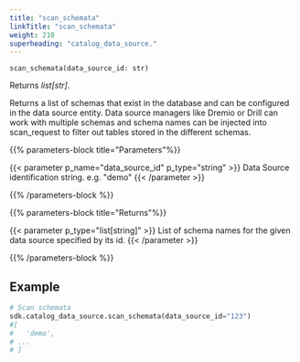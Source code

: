 ```yaml
---
title: "scan_schemata"
linkTitle: "scan_schemata"
weight: 210
superheading: "catalog_data_source."
---
```


<!-- TODO -->

``scan_schemata(data_source_id: str)``

Returns *list[str]*.

Returns a list of schemas that exist in the database and can be configured in the data source entity. Data source managers like Dremio or Drill can work with multiple schemas and schema names can be injected into scan_request to filter out tables stored in the different schemas.

{{% parameters-block  title="Parameters"%}}

{{< parameter p_name="data_source_id" p_type="string" >}}
Data Source identification string. e.g. "demo"
{{< /parameter >}}

{{% /parameters-block %}}

{{% parameters-block title="Returns"%}}

{{< parameter p_type="list[string]" >}}
List of schema names for the given data source specified by its id.
{{< /parameter >}}

{{% /parameters-block %}}

## Example

```Python
# Scan schemata
sdk.catalog_data_source.scan_schemata(data_source_id="123")
#[
#   'demo',
# ...
# ]
````
